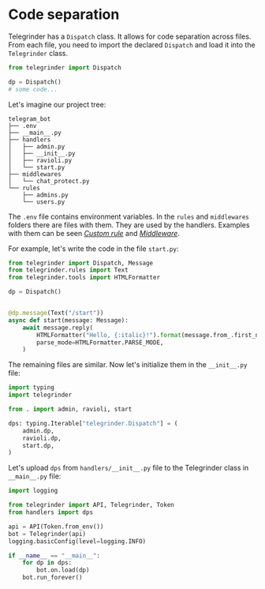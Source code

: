 # Code separation

Telegrinder has a `Dispatch` class. It allows for code separation across files. From each file, you need to import the declared `Dispatch` and load it into the `Telegrinder` class.
```python
from telegrinder import Dispatch

dp = Dispatch()
# some code...
```

Let's imagine our project tree:
```
telegram_bot
├── .env
├── __main__.py
├── handlers
│   ├── admin.py
│   ├── __init__.py
│   ├── ravioli.py
│   └── start.py
├── middlewares
│   └── chat_protect.py
└── rules
    ├── admins.py
    └── users.py
```

The `.env` file contains environment variables. In the `rules` and `middlewares` folders there are files with them. They are used by the handlers. Examples with them can be seen [*Custom rule*](https://github.com/timoniq/telegrinder/blob/main/examples/custom_rule.py) and [*Middleware*](https://github.com/timoniq/telegrinder/blob/main/examples/middleware.py).

For example, let's write the code in the file `start.py`:
```python
from telegrinder import Dispatch, Message
from telegrinder.rules import Text
from telegrinder.tools import HTMLFormatter

dp = Dispatch()


@dp.message(Text("/start"))
async def start(message: Message):
    await message.reply(
        HTMLFormatter("Hello, {:italic}!").format(message.from_.first_name),
        parse_mode=HTMLFormatter.PARSE_MODE,
    )
```

The remaining files are similar. Now let's initialize them in the `__init__.py` file:
```python
import typing
import telegrinder

from . import admin, ravioli, start

dps: typing.Iterable["telegrinder.Dispatch"] = (
    admin.dp,
    ravioli.dp,
    start.dp,
)
```

Let's upload `dps` from `handlers/__init__.py` file to the Telegrinder class in `__main__.py` file:
```python
import logging

from telegrinder import API, Telegrinder, Token
from handlers import dps

api = API(Token.from_env())
bot = Telegrinder(api)
logging.basicConfig(level=logging.INFO)

if __name__ == "__main__":
    for dp in dps:
        bot.on.load(dp)
    bot.run_forever()
```
